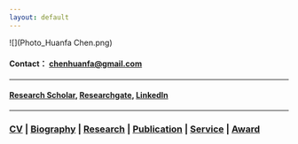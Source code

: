 ```yaml
---
layout: default
---
```


![](Photo_Huanfa Chen.png)
#### Contact： [chenhuanfa@gmail.com](mailto:chenhuanfa@gmail.com)

---

#### [Research Scholar](https://scholar.google.co.uk/citations?user=KS4w2hkAAAAJ&hl=en), [Researchgate](https://www.researchgate.net/profile/Huanfa_Chen2), [LinkedIn](https://www.linkedin.com/in/huanfa-chen/)

---

### [CV](CV_HuanfaChen_20171111.pdf) | [Biography](Biography) | [Research](Research) | [Publication](Publication) | [Service](Service) | [Award](Award)
